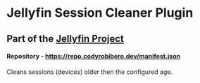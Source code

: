 # Jellyfin Session Cleaner Plugin

## Part of the [Jellyfin Project](https://jellyfin.org)

#### Repository - https://repo.codyrobibero.dev/manifest.json

Cleans sessions (devices) older then the configured age.